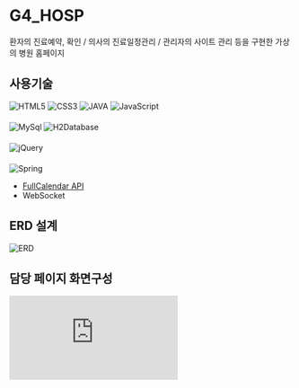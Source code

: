 # G4_HOSP
환자의 진료예약, 확인 / 의사의 진료일정관리 / 관리자의 사이트 관리 등을 구현한 가상의 병원 홈페이지

## 사용기술
<div style="margin-bottom: 20px">
    <img src="https://img.shields.io/badge/html5-%23E34F26.svg?style=for-the-badge&logo=html5&logoColor=white" alt="HTML5">
    <img src="https://img.shields.io/badge/css3-%231572B6.svg?style=for-the-badge&logo=css3&logoColor=white" alt="CSS3">
    <img src="https://img.shields.io/badge/java-%23ED8B00.svg?style=for-the-badge&logo=java&logoColor=white" alt="JAVA">
    <img src="https://img.shields.io/badge/javascript-%23323330.svg?style=for-the-badge&logo=javascript&logoColor=%23F7DF1E" alt="JavaScript">
</div>
<div style="margin-bottom: 20px">
    <img src="https://img.shields.io/badge/Mysql-%2300f.svg?style=for-the-badge&logo=mysql&logoColor=white" alt="MySql">
    <img src="https://img.shields.io/badge/H2Database-%3486eb.svg?style=for-the-badge" alt="H2Database">
</div>
<div style="margin-bottom: 20px">
    <img src="https://img.shields.io/badge/jquery-%230769AD.svg?style=for-the-badge&logo=jquery&logoColor=white" alt="jQuery">
</div>
<div>
    <img src="https://img.shields.io/badge/spring-%236DB33F.svg?style=for-the-badge&logo=spring&logoColor=white" alt="Spring">
</div>

 * [FullCalendar API](https://fullcalendar.io/)
 * WebSocket

## ERD 설계
![ERD](https://github.com/Inqui012/ForkG4_HOSP/assets/20105677/51507b08-2c27-4db9-a6ff-007d97e8c542)

## 담당 페이지 화면구성
![정은아_순양병원-예약 채팅 와이어프레임.pdf](https://github.com/Inqui012/ForkG4_HOSP/files/12843254/_.-.pdf)
